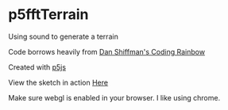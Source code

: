 # p5fftTerrain
Using sound to generate a terrain

Code borrows heavily from [Dan Shiffman's Coding Rainbow](https://www.youtube.com/watch?v=IKB1hWWedMk)


Created with [p5js](https://www.p5js.org)

View the sketch in action [Here](https://drios42.github.io/p5fftTerrain/)

Make sure webgl is enabled in your browser.  I like using chrome.
